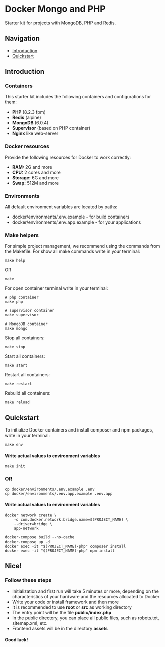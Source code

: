 # Docker Mongo and PHP
Starter kit for projects with MongoDB, PHP and Redis.

## Navigation
- [Introduction](#introduction)
- [Quickstart](#quickstart)

## Introduction
### Containers
This starter kit includes the following containers and configurations for them:
- **PHP** (8.2.3 fpm)
- **Redis** (alpine)
- **MongoDB** (6.0.4)
- **Supervisor** (based on PHP container)
- **Nginx** like web-server

### Docker resources
Provide the following resources for Docker to work correctly:
- **RAM:** 2G and more
- **CPU:** 2 cores and more
- **Storage:** 6G and more
- **Swap:** 512M and more

### Environments
All default environment variables are located by paths:
- docker/environments/.env.example - for build containers
- docker/environments/.env.app.example - for your applications

### Make helpers
For simple project management, we recommend using the commands from the Makefile.
For show all make commands write in your terminal:
```shell
make help
```
OR
```shell
make
```

For open container terminal write in your terminal:
```shell
# php container
make php
```
```shell
# supervisor container
make supervisor
```
```shell
# MongoDB container
make mongo
```
Stop all containers:
```shell
make stop
```
Start all containers:
```shell
make start
```
Restart all containers:
```shell
make restart
```
Rebuild all containers:
```shell
make reload
```

## Quickstart
To initialize Docker containers and install composer and npm packages, write in your terminal:
```shell
make env
```
#### Write actual values to environment variables
```shell
make init
```
### OR
```shell
cp docker/environments/.env.example .env
cp docker/environments/.env.app.example .env.app
```
#### Write actual values to environment variables
```shell
docker network create \
    -o com.docker.network.bridge.name=$(PROJECT_NAME) \
    --driver=bridge \
    app-network

docker-compose build --no-cache
docker-compose up -d
docker exec -it "$(PROJECT_NAME)-php" composer install
docker exec -it "$(PROJECT_NAME)-php" npm install
```

## Nice!
### Follow these steps
- Initialization and first run will take 5 minutes or more, depending on the characteristics of your hardware and the resources allocated to Docker
- Write your code or install framework and then more
- It is recommended to use **root** or **src** as working directory
- The entry point will be the file **public/index.php**
- In the public directory, you can place all public files, such as robots.txt, sitemap.xml, etc. 
- Frontend assets will be in the directory **assets**

#### Good luck!